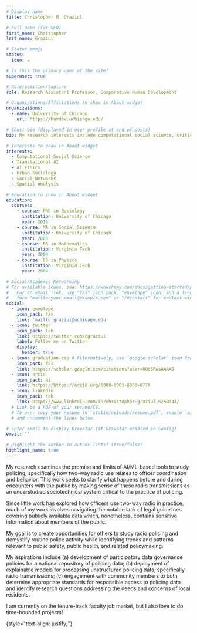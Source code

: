 ```yaml
---
# Display name
title: Christopher M. Graziul

# Full name (for SEO)
first_name: Christopher
last_name: Graziul

# Status emoji
status:
  icon: ☕️

# Is this the primary user of the site?
superuser: true

# Role/position/tagline
role: Research Assistant Professor, Comparative Human Development

# Organizations/Affiliations to show in About widget
organizations:
  - name: University of Chicago
    url: https://humdev.uchicago.edu/

# Short bio (displayed in user profile at end of posts)
bio: My research interests include computational social science, critical policing studies, and urban sociology

# Interests to show in About widget
interests:
  - Computational Social Science
  - Translational AI
  - AI Ethics
  - Urban Sociology
  - Social Networks
  - Spatial Analysis

# Education to show in About widget
education:
  courses:
    - course: PhD in Sociology
      institution: University of Chicago
      year: 2016
    - course: MA in Social Science
      institution: University of Chicago
      year: 2005
    - course: BS in Mathematics
      institution: Virginia Tech
      year: 2004
    - course: BS in Physics
      institution: Virginia Tech
      year: 2004

# Social/Academic Networking
# For available icons, see: https://wowchemy.com/docs/getting-started/page-builder/#icons
#   For an email link, use "fas" icon pack, "envelope" icon, and a link in the
#   form "mailto:your-email@example.com" or "/#contact" for contact widget.
social:
  - icon: envelope
    icon_pack: fas
    link: 'mailto:graziul@uchicago.edu'
  - icon: twitter
    icon_pack: fab
    link: https://twitter.com/cgraziul
    label: Follow me on Twitter
    display:
      header: true
  - icon: graduation-cap # Alternatively, use `google-scholar` icon from `ai` icon pack
    icon_pack: fas
    link: https://scholar.google.com/citations?user=OQr5RwsAAAAJ
  - icon: orcid
    icon_pack: ai
    link: https://https://orcid.org/0000-0001-8350-077X
  - icon: linkedin
    icon_pack: fab
    link: https://www.linkedin.com/in/christopher-graziul-6250344/
  # Link to a PDF of your resume/CV.
  # To use: copy your resume to `static/uploads/resume.pdf`, enable `ai` icons in `params.yaml`,
  # and uncomment the lines below.

# Enter email to display Gravatar (if Gravatar enabled in Config)
email: ''

# Highlight the author in author lists? (true/false)
highlight_name: true
---
```


My research examines the promise and limits of AI/ML-based tools to study policing, specifically how two-way radio use relates to officer coordination and behavior. This work seeks to clarify what happens before and during encounters with the public by making sense of these radio transmissions as an understudied sociotechnical system critical to the practice of policing. 

Since little work has explored how officers use two-way radio in practice, much of my work involves navigating the notable lack of legal guidelines covering publicly available data which, nonetheless, contains sensitive information about members of the public. 

My goal is to create opportunities for others to study radio policing and demystify routine police activity while identifying trends and patterns relevant to public safety, public health, and related policymaking. 

My aspirations include (a) development of participatory data governance policies for a national repository of policing data; (b) deployment of explainable models for processing unstructured policing data, specifically radio transmissions; (c) engagement with community members to both determine appropriate standards for responsible access to policing data and identify research questions addressing the needs and concerns of local residents. 

I am currently on the tenure-track faculty job market, but I also love to do time-bounded projects! 

{style="text-align: justify;"}
